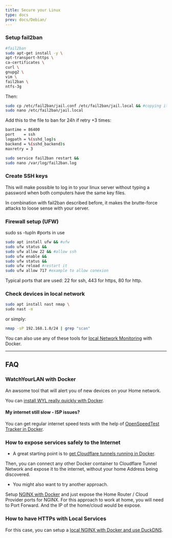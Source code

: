 ```yaml
---
title: Secure your Linux
type: docs
prev: docs/Debian/
---
```



### Setup fail2ban

```sh
#fail2ban
sudo apt-get install -y \
apt-transport-https \
ca-certificates \
curl \
gnupg2 \
vim \
fail2ban \
ntfs-3g
```

Then:


```sh
sudo cp /etc/fail2ban/jail.conf /etc/fail2ban/jail.local && #copying it to edit
sudo nano /etc/fail2ban/jail.local
```

Add this to the file to ban for 24h if retry +3 times:


```sh
bantime = 86400
port    = ssh
logpath = %(sshd_log)s
backend = %(sshd_backend)s
maxretry = 3
```

```sh
sudo service fail2ban restart &&
sudo nano /var/log/fail2ban.log
```

### Create SSH keys

This will make possible to log in to your linux server without typing a password when both computers have the same key files.

In combination with fail2ban described before, it makes the brutte-force attacks to loose sense with your server.

### Firewall setup (UFW)

sudo ss -tupln #ports in use


```sh
sudo apt install ufw && #ufw
sudo ufw status &&
sudo ufw allow 22 && #allow ssh
sudo ufw enable &&
sudo ufw status &&
sudo ufw reload #restart it
sudo ufw allow 717 #example to allow conexion
```

Typical ports that are used: 22 for ssh, 443 for https, 80 for http.

### Check devices in local network

```sh
sudo apt install nast nmap \
sudo nast -m
```

or simply:


```sh
nmap -sP 192.168.1.0/24 | grep "scan"
```

You can also use any of these tools for [local Network Monitoring](https://jalcocert.github.io/RPi/posts/selfh-internet-better/#pi-alert) with Docker.

---

## FAQ

### WatchYourLAN with Docker

An awsome tool that will alert you of new devices on your Home network.

You can [install WYL really quickly with Docker](https://fossengineer.com/selfhosting-WatchYourLAN-docker/).

#### My internet still slow - ISP issues?

You can get regular internet speed tests with the help of [OpenSpeedTest Tracker in Docker](https://fossengineer.com/selfhosting-internet-speed-tracker-with-docker/).

### How to expose services safely to the Internet

* A great starting point is to [get Cloudflare tunnels running in Docker](https://fossengineer.com/selfhosting-cloudflared-tunnel-docker/).

Then, you can connect any other Docker container to Cloudflare Tunnel Network and expose it to the internet, without your home Address being discovered.

* You might also want to try another approach.

Setup [NGINX with Docker](https://fossengineer.com/selfhosting-nginx-proxy-manager-docker/) and just expose the Home Router / Cloud Provider ports for NGINX. For this approach to work at home, you will need to Port Forward. And the IP of the home/cloud would be expose.

### How to have HTTPs with Local Services

For this case, you can setup a [local NGINX with Docker and use DuckDNS](https://fossengineer.com/selfhosting-nginx-proxy-manager-docker/#https-locally-nginx--duckdns).